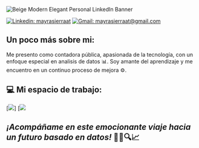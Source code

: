 
![Beige Modern Elegant Personal LinkedIn Banner](https://github.com/MayraSierraAT/MayraSierraAT/assets/123905946/414f1e1e-568e-47f9-9a18-4bf31890a9de)

[![Linkedin: mayrasierraat](https://img.shields.io/badge/-mayrasierraat-blue?style=flat-square&logo=Linkedin&logoColor=white&link=https://www.linkedin.com/in/mayrasierraat/)](https://www.linkedin.com/in/mayrasierraat/)
[![Gmail: mayrasierraat@gmail.com](https://img.shields.io/badge/Gmail-mayrasierraat@gmail.com-red)](mailto:mayrasierraat@gmail.com)

## Un poco más sobre mi:

Me presento como contadora pública, apasionada de la tecnología, con un enfoque especial en analisis de datos 📊. Soy amante del aprendizaje y me encuentro en un continuo proceso de mejora ⚙️.

## 💻 Mi espacio de trabajo:

[![](https://img.shields.io/badge/Windows-0078D6?style=for-the-badge&logo=windows&logoColor=white)]
[![](https://img.shields.io/badge/Intel%20Core_i5_10th-0071C5?style=for-the-badge&logo=intel&logoColor=white)


## _¡Acompáñame en este emocionante viaje hacia un futuro basado en datos!_ 💼🚀🔍📈
